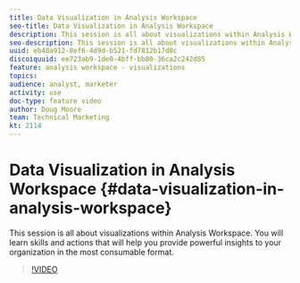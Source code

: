 ```yaml
---
title: Data Visualization in Analysis Workspace
seo-title: Data Visualization in Analysis Workspace
description: This session is all about visualizations within Analysis Workspace. You will learn skills and actions that will help you provide powerful insights to your organization in the most consumable format.
seo-description: This session is all about visualizations within Analysis Workspace. You will learn skills and actions that will help you provide powerful insights to your organization in the most consumable format.
uuid: eb40a912-8ef6-4d9d-b521-fd7812b17d0c
discoiquuid: ee723ab9-1de0-4bff-bb80-36ca2c242d85
feature: analysis workspace - visualizations
topics: 
audience: analyst, marketer
activity: use
doc-type: feature video
author: Doug Moore
team: Technical Marketing
kt: 2114
---
```


# Data Visualization in Analysis Workspace {#data-visualization-in-analysis-workspace}

This session is all about visualizations within Analysis Workspace. You will learn skills and actions that will help you provide powerful insights to your organization in the most consumable format.

>[!VIDEO](https://video.tv.adobe.com/v/25036/?quality=12)